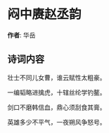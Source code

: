 # 闷中赓赵丞韵

**作者**: 华岳

## 诗词内容

壮士不同儿女曹，谁云赋性太粗豪。

一编韬略进擒虎，十辖丝纶学钓鳌。

剑口不磨韩信血，鼎心须刮食其膏。

英雄多少不平气，一夜朔风争怒号。

